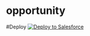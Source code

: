 # opportunity

#Deploy
<a href="https://githubsfdeploy.herokuapp.com?owner=Fielo-Communities&repo=opportunity&ref=master">
  <img alt="Deploy to Salesforce"
       src="https://raw.githubusercontent.com/afawcett/githubsfdeploy/master/deploy.png">
</a>
